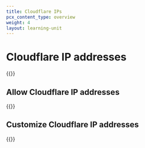 ```yaml
---
title: Cloudflare IPs
pcx_content_type: overview
weight: 4
layout: learning-unit
---
```


# Cloudflare IP addresses

{{<render file="_cloudflare-ips.md" productFolder="fundamentals">}}

## Allow Cloudflare IP addresses

{{<render file="_allow-cloudflare-ips.md" productFolder="fundamentals">}}

## Customize Cloudflare IP addresses

{{<render file="_customize-cloudflare-ips.md" productFolder="fundamentals">}}

